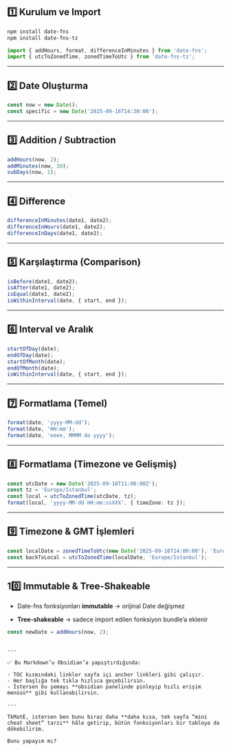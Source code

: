 
## 1️⃣ Kurulum ve Import

```bash
npm install date-fns
npm install date-fns-tz
```

```ts
import { addHours, format, differenceInMinutes } from 'date-fns';
import { utcToZonedTime, zonedTimeToUtc } from 'date-fns-tz';
```

---

## 2️⃣ Date Oluşturma

```ts
const now = new Date();
const specific = new Date('2025-09-16T14:30:00');
```

---

## 3️⃣ Addition / Subtraction

```ts
addHours(now, 2);
addMinutes(now, 30);
subDays(now, 1);
```

---

## 4️⃣ Difference

```ts
differenceInMinutes(date1, date2);
differenceInHours(date1, date2);
differenceInDays(date1, date2);
```

---

## 5️⃣ Karşılaştırma (Comparison)

```ts
isBefore(date1, date2);
isAfter(date1, date2);
isEqual(date1, date2);
isWithinInterval(date, { start, end });
```

---

## 6️⃣ Interval ve Aralık

```ts
startOfDay(date);
endOfDay(date);
startOfMonth(date);
endOfMonth(date);
isWithinInterval(date, { start, end });
```

---

## 7️⃣ Formatlama (Temel)

```ts
format(date, 'yyyy-MM-dd');
format(date, 'HH:mm');
format(date, 'eeee, MMMM do yyyy');
```

---

## 8️⃣ Formatlama (Timezone ve Gelişmiş)

```ts
const utcDate = new Date('2025-09-16T11:00:00Z');
const tz = 'Europe/Istanbul';
const local = utcToZonedTime(utcDate, tz);
format(local, 'yyyy-MM-dd HH:mm:ssXXX', { timeZone: tz });
```

---

## 9️⃣ Timezone & GMT İşlemleri

```ts
const localDate = zonedTimeToUtc(new Date('2025-09-16T14:00:00'), 'Europe/Istanbul');
const backToLocal = utcToZonedTime(localDate, 'Europe/Istanbul');
```

---

## 10️⃣ Immutable & Tree-Shakeable

- Date-fns fonksiyonları **immutable** → orijinal Date değişmez
    
- **Tree-shakeable** → sadece import edilen fonksiyon bundle’a eklenir
    

```ts
const newDate = addHours(now, 2);
```

```

---

✅ Bu Markdown’u Obsidian’a yapıştırdığında:  

- TOC kısmındaki linkler sayfa içi anchor linkleri gibi çalışır.  
- Her başlığa tek tıkla hızlıca geçebilirsin.  
- İstersen bu şemayı **obsidian panelinde pinleyip hızlı erişim menüsü** gibi kullanabilirsin.  

---

TkMatE, istersen ben bunu biraz daha **daha kısa, tek sayfa “mini cheat sheet” tarzı** hâle getirip, bütün fonksiyonları bir tabloya da dökebilirim.  

Bunu yapayım mı?
```